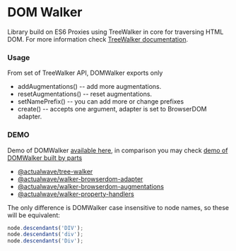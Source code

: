 # DOM Walker

Library build on ES6 Proxies using TreeWalker in core for traversing HTML DOM. For more information check [TreeWalker documentation](https://github.com/burdiuz/js-tree-walker).

### Usage
From set of TreeWalker API, DOMWalker exports only
* addAugmentations() -- add more augmentations.
* resetAugmentations() -- reset augmentations.
* setNamePrefix() -- you can add more or change prefixes
* create() -- accepts one argument, adapter is set to BrowserDOM adapter.

### DEMO
Demo of DOMWalker [available here](https://jsfiddle.net/actualwave/98p2750y/), in comparison you may check [demo of DOMWalker built by parts](https://jsfiddle.net/actualwave/p1k4wjy2/)
* [@actualwave/tree-walker](https://github.com/burdiuz/js-tree-walker)
* [@actualwave/walker-browserdom-adapter]( https://github.com/burdiuz/js-walker-browserdom-adapter)
* [@actualwave/walker-browserdom-augmentations](https://github.com/burdiuz/js-walker-browserdom-augmentations)
* [@actualwave/walker-property-handlers](https://github.com/burdiuz/js-walker-property-handlers)

The only difference is DOMWalker case insensitive to node names, so these will be equivalent:
```javascript
node.descendants('DIV');
node.descendants('div');
node.descendants('Div');
```
